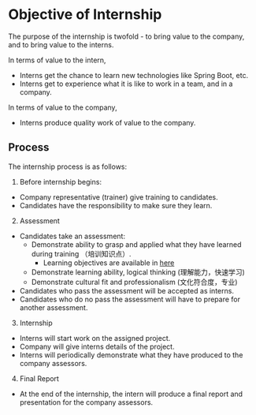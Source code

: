 # Objective of Internship

The purpose of the internship is twofold - to bring value to the company, and to bring value to the interns.

In terms of value to the intern,
* Interns get the chance to learn new technologies like Spring Boot, etc.
* Interns get to experience what it is like to work in a team, and in a company.

In terms of value to the company,
* Interns produce quality work of value to the company.

## Process

The internship process is as follows:

1. Before internship begins:
  * Company representative (trainer) give training to candidates.
  * Candidates have the responsibility to make sure they learn.

2. Assessment
  * Candidates take an assessment:
    * Demonstrate ability to grasp and applied what they have learned during training （培训知识点）.
      * Learning objectives are available in [here](https://github.com/pwng/internship/blob/master/01-Assignments/01-learning-assignments/README.md)
    * Demonstrate learning ability, logical thinking (理解能力，快速学习)
    * Demonstrate cultural fit and professionalism (文化符合度，专业)
  * Candidates who pass the assessment will be accepted as interns.
  * Candidates who do no pass the assessment will have to prepare for another assessment.

3. Internship
  * Interns will start work on the assigned project.
  * Company will give interns details of the project.
  * Interns will periodically demonstrate what they have produced to the company assessors.

4. Final Report
  * At the end of the internship, the intern will produce a final report and presentation for the company assessors.


  



